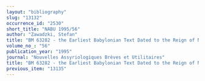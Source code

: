 ```yaml
---
layout: "bibliography"
slug: "13132"
occurrence_id: "2530"
short_title: "NABU 1995/56"
author: "Zawadzki, Stefan"
title: "BM 63282 - the Earliest Babylonian Text Dated to the Reign of Nebuchadnezzar IV"
volume_no_: "56"
publication_year: "1995"
journal: "Nouvelles Assyriologiques Brèves et Utilitaires"
title: "BM 63282 - the Earliest Babylonian Text Dated to the Reign of Nebuchadnezzar IV"
previous_item: "13135"
---
```

